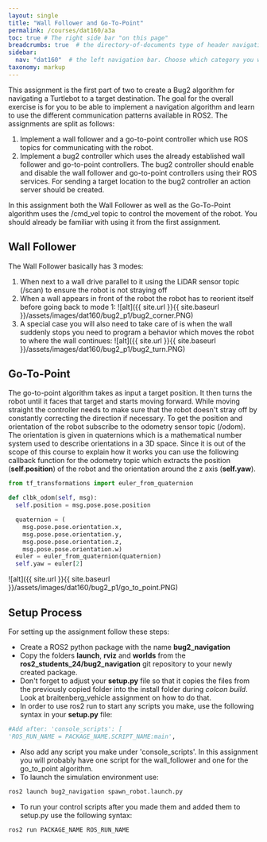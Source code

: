 ```yaml
---
layout: single
title: "Wall Follower and Go-To-Point"
permalink: /courses/dat160/a3a
toc: true # The right side bar "on this page"
breadcrumbs: true  # the directory-of-documents type of header navigation
sidebar:
  nav: "dat160"  # the left navigation bar. Choose which category you want.
taxonomy: markup
---
```


This assignment is the first part of two to create a Bug2 algorithm for navigating a Turtlebot to a target destination. The goal for the overall exercise is for you to be able to implement a navigation algorithm and learn to use the different communication patterns available in ROS2. The assignments are split as follows:

1. Implement a wall follower and a go-to-point controller which use ROS topics for communicating with the robot.
2. Implement a bug2 controller which uses the already established wall follower and go-to-point controllers. The bug2 controller should enable and disable the wall follower and go-to-point controllers using their ROS services. For sending a target location to the bug2 controller an action server should be created.

In this assignment both the Wall Follower as well as the Go-To-Point algorithm uses the /cmd_vel topic to control the movement of the robot. You should already be familiar with using it from the first assignment.

## Wall Follower
The Wall Follower basically has 3 modes:

1. When next to a wall drive parallel to it using the LiDAR sensor topic (/scan) to ensure the robot is not straying off
2. When a wall appears in front of the robot the robot has to reorient itself before going back to mode 1:
    ![alt]({{ site.url }}{{ site.baseurl }}/assets/images/dat160/bug2_p1/bug2_corner.PNG)
3. A special case you will also need to take care of is when the wall suddenly stops you need to program a behavior which moves the robot to where the wall continues:
    ![alt]({{ site.url }}{{ site.baseurl }}/assets/images/dat160/bug2_p1/bug2_turn.PNG)


## Go-To-Point

The go-to-point algorithm takes as input a target position. It then turns the robot until it faces that target and starts moving forward. While moving straight the controller needs to make sure that the robot doesn't stray off by constantly correcting the direction if necessary. To get the position and orientation of the robot subscribe to the odometry sensor topic (/odom). The orientation is given in quaternions which is a mathematical number system used to describe orientations in a 3D space. Since it is out of the scope of this course to explain how it works you can use the following callback function for the odometry topic which extracts the position (**self.position**) of the robot and the orientation around the z axis (**self.yaw**).

```python
from tf_transformations import euler_from_quaternion

def clbk_odom(self, msg):
  self.position = msg.pose.pose.position

  quaternion = (
    msg.pose.pose.orientation.x,
    msg.pose.pose.orientation.y,
    msg.pose.pose.orientation.z,
    msg.pose.pose.orientation.w)
  euler = euler_from_quaternion(quaternion)
  self.yaw = euler[2]
```

![alt]({{ site.url }}{{ site.baseurl }}/assets/images/dat160/bug2_p1/go_to_point.PNG)


## Setup Process
For setting up the assignment follow these steps:

* Create a ROS2 python package with the name **bug2_navigation**
* Copy the folders **launch**, **rviz** and **worlds** from the **ros2_students_24/bug2_navigation** git repository to your newly created package.
* Don't forget to adjust your **setup.py** file so that it copies the files from the previously copied folder into the install folder during *colcon build*. Look at braitenberg_vehicle assignment on how to do that.
* In order to use ros2 run to start any scripts you make, use the following syntax in your **setup.py** file:
```python
#Add after: 'console_scripts': [
'ROS_RUN_NAME = PACKAGE_NAME.SCRIPT_NAME:main',
``` 
* Also add any script you make under 'console_scripts'. In this assignment you will probably have one script for the wall_follower and one for the go_to_point algorithm.
* To launch the simulation environment use:
```bash
ros2 launch bug2_navigation spawn_robot.launch.py
```
* To run your control scripts after you made them and added them to setup.py use the following syntax:
```bash
ros2 run PACKAGE_NAME ROS_RUN_NAME
```

